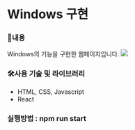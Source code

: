 # Windows 구현



### 📄내용
Windows의 기능을 구현한 웹페이지입니다.
<img src="https://github.com/hxxbkk/project/assets/106261455/56cac111-2f72-49a9-be68-0bce4cd7163f">


### 🛠사용 기술 및 라이브러리

- HTML, CSS, Javascript
- React


### 실행방법 : npm run start

